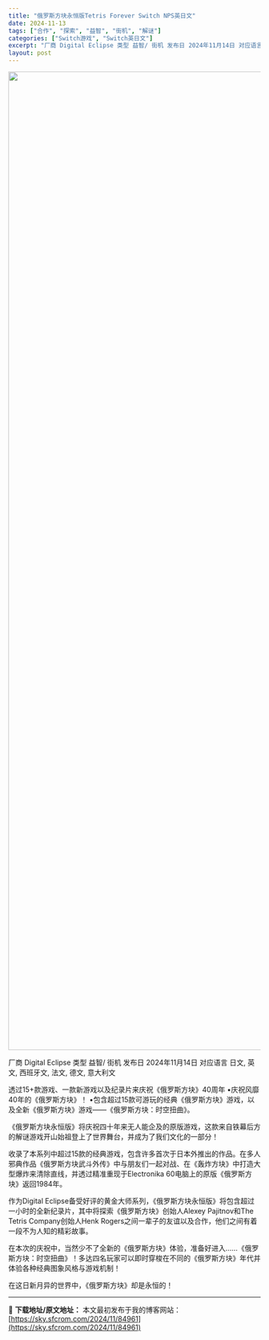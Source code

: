 ```yaml
---
title: "俄罗斯方块永恒版Tetris Forever Switch NPS英日文"
date: 2024-11-13
tags: ["合作", "探索", "益智", "街机", "解谜"]
categories: ["Switch游戏", "Switch英日文"]
excerpt: "厂商 Digital Eclipse 类型 益智/ 街机 发布日 2024年11月14日 对应语言 日文, 英文, 西班牙文, 法文, 德文, 意大利文 透过15+款游戏、一款新游戏以及纪录片来庆祝《俄罗斯方块》40周年 •庆祝风靡40年的《俄罗斯方块》！ •包含超过15款可游玩的经典《俄罗斯方块》&hellip;"
layout: post
---
```


<img class="aligncenter size-full wp-image-84956" src="https://sky.sfcrom.com/wp-content/uploads/2024/11/2024111308164431.webp" alt="" width="1200" height="1950" />

厂商 Digital Eclipse
类型 益智/ 街机
发布日 2024年11月14日
对应语言 日文, 英文, 西班牙文, 法文, 德文, 意大利文

透过15+款游戏、一款新游戏以及纪录片来庆祝《俄罗斯方块》40周年
•庆祝风靡40年的《俄罗斯方块》！
•包含超过15款可游玩的经典《俄罗斯方块》游戏，以及全新《俄罗斯方块》游戏——《俄罗斯方块：时空扭曲》。

《俄罗斯方块永恒版》将庆祝四十年来无人能企及的原版游戏，这款来自铁幕后方的解谜游戏开山始祖登上了世界舞台，并成为了我们文化的一部分！

收录了本系列中超过15款的经典游戏，包含许多首次于日本外推出的作品。在多人邪典作品《俄罗斯方块武斗外传》中与朋友们一起对战、在《轰炸方块》中打造大型爆炸来清除直线，并透过精准重现于Electronika 60电脑上的原版《俄罗斯方块》返回1984年。

作为Digital Eclipse备受好评的黄金大师系列，《俄罗斯方块永恒版》将包含超过一小时的全新纪录片，其中将探索《俄罗斯方块》创始人Alexey Pajitnov和The Tetris Company创始人Henk Rogers之间一辈子的友谊以及合作，他们之间有着一段不为人知的精彩故事。

在本次的庆祝中，当然少不了全新的《俄罗斯方块》体验，准备好进入……《俄罗斯方块：时空扭曲》！多达四名玩家可以即时穿梭在不同的《俄罗斯方块》年代并体验各种经典图象风格与游戏机制！

在这日新月异的世界中，《俄罗斯方块》却是永恒的！

---
📖 **下载地址/原文地址：** 本文最初发布于我的博客网站：[https://sky.sfcrom.com/2024/11/84961](https://sky.sfcrom.com/2024/11/84961)
